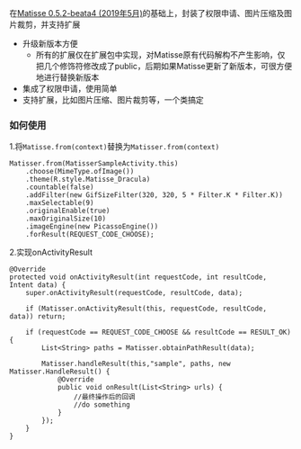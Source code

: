 在[Matisse 0.5.2-beata4 (2019年5月)](https://github.com/zhihu/Matisse)的基础上，封装了权限申请、图片压缩及图片裁剪，并支持扩展
	
- 升级新版本方便
	- 所有的扩展仅在扩展包中实现，对Matisse原有代码解构不产生影响，仅把几个修饰符修改成了public，后期如果Matisse更新了新版本，可很方便地进行替换新版本
- 集成了权限申请，使用简单
- 支持扩展，比如图片压缩、图片裁剪等，一个类搞定  

### 如何使用

1.将`Matisse.from(context)`替换为`Matisser.from(context)`

	Matisser.from(MatisserSampleActivity.this)
        .choose(MimeType.ofImage())
        .theme(R.style.Matisse_Dracula)
        .countable(false)
        .addFilter(new GifSizeFilter(320, 320, 5 * Filter.K * Filter.K))
        .maxSelectable(9)
        .originalEnable(true)
        .maxOriginalSize(10)
        .imageEngine(new PicassoEngine())
        .forResult(REQUEST_CODE_CHOOSE);

2.实现onActivityResult

	@Override
    protected void onActivityResult(int requestCode, int resultCode, Intent data) {
        super.onActivityResult(requestCode, resultCode, data);

        if (Matisser.onActivityResult(this, requestCode, resultCode, data)) return;

        if (requestCode == REQUEST_CODE_CHOOSE && resultCode == RESULT_OK) {
            List<String> paths = Matisser.obtainPathResult(data);
			
            Matisser.handleResult(this,"sample", paths, new Matisser.HandleResult() {
                @Override
                public void onResult(List<String> urls) {
					//最终操作后的回调
                    //do something
                }
            });
        }
    }


